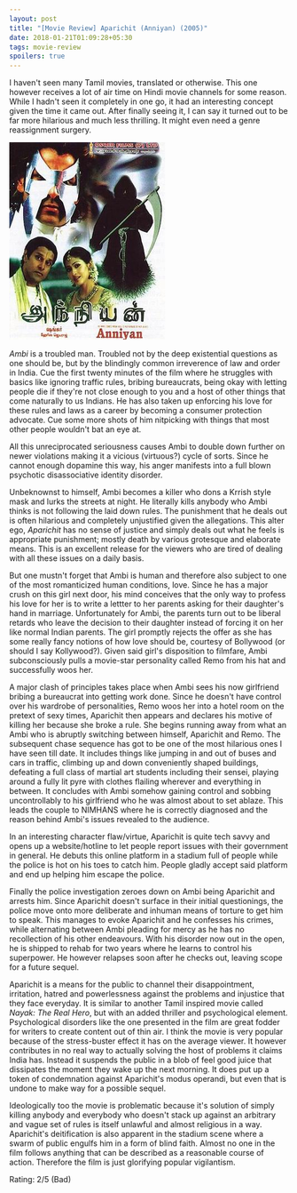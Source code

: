 ```yaml
---
layout: post
title: "[Movie Review] Aparichit (Anniyan) (2005)"
date: 2018-01-21T01:09:28+05:30
tags: movie-review
spoilers: true
---
```


I haven't seen many Tamil movies, translated or otherwise.
This one however receives a lot of air time on Hindi movie channels for some reason.
While I hadn't seen it completely in one go, it had an interesting concept given the time it came out.
After finally seeing it, I can say it turned out to be far more hilarious and much less thrilling.
It might even need a genre reassignment surgery.

![Aparichit (Anniyan) (2005)](/img/movie-poster-aparichit-anniyan-2005.jpg 'Aparichit (Anniyan) (2005)')

_Ambi_ is a troubled man.
Troubled not by the deep existential questions as one should be, but by the blindingly common irreverence of law and order in India.
Cue the first twenty minutes of the film where he struggles with basics like ignoring traffic rules, bribing bureaucrats, being okay with letting people die if they're not close enough to you and a host of other things that come naturally to us Indians.
He has also taken up enforcing his love for these rules and laws as a career by becoming a consumer protection advocate.
Cue some more shots of him nitpicking with things that most other people wouldn't bat an eye at.

All this unreciprocated seriousness causes Ambi to double down further on newer violations making it a vicious (virtuous?) cycle of sorts.
Since he cannot enough dopamine this way, his anger manifests into a full blown psychotic disassociative identity disorder.

Unbeknownst to himself, Ambi becomes a killer who dons a Krrish style mask and lurks the streets at night.
He literally kills anybody who Ambi thinks is not following the laid down rules.
The punishment that he deals out is often hilarious and completely unjustified given the allegations.
This alter ego, _Aparichit_ has no sense of justice and simply deals out what he feels is appropriate punishment; mostly death by various grotesque and elaborate means.
This is an excellent release for the viewers who are tired of dealing with all these issues on a daily basis.

But one mustn't forget that Ambi is human and therefore also subject to one of the most romanticized human conditions, love.
Since he has a major crush on this girl next door, his mind conceives that the only way to profess his love for her is to write a lettter to her parents asking for their daughter's hand in marriage.
Unfortunately for Ambi, the parents turn out to be liberal retards who leave the decision to their daughter instead of forcing it on her like normal Indian parents.
The girl promptly rejects the offer as she has some really fancy notions of how love should be, courtesy of Bollywood (or should I say Kollywood?).
Given said girl's disposition to filmfare, Ambi subconsciously pulls a movie-star personality called Remo from his hat and successfully woos her.

A major clash of principles takes place when Ambi sees his now girlfriend bribing a bureaucrat into getting work done.
Since he doesn't have control over his wardrobe of personalities, Remo woos her into a hotel room on the pretext of sexy times, Aparichit then appears and declares his motive of killing her because she broke a rule.
She begins running away from what an Ambi who is abruptly switching between himself, Aparichit and Remo.
The subsequent chase sequence has got to be one of the most hilarious ones I have seen till date.
It includes things like jumping in and out of buses and cars in traffic, climbing up and down conveniently shaped buildings, defeating a full class of martial art students including their sensei, playing around a fully lit pyre with clothes flailing wherever and everything in between.
It concludes with Ambi somehow gaining control and sobbing uncontrollably to his girlfriend who he was almost about to set ablaze.
This leads the couple to NIMHANS where he is correctly diagnosed and the reason behind Ambi's issues revealed to the audience.

In an interesting character flaw/virtue, Aparichit is quite tech savvy and opens up a website/hotline to let people report issues with their government in general.
He debuts this online platform in a stadium full of people while the police is hot on his toes to catch him.
People gladly accept said platform and end up helping him escape the police.

Finally the police investigation zeroes down on Ambi being Aparichit and arrests him.
Since Aparichit doesn't surface in their initial questionings, the police move onto more deliberate and inhuman means of torture to get him to speak.
This manages to evoke Aparichit and he confesses his crimes, while alternating between Ambi pleading for mercy as he has no recollection of his other endeavours.
With his disorder now out in the open, he is shipped to rehab for two years where he learns to control his superpower.
He however relapses soon after he checks out, leaving scope for a future sequel.

Aparichit is a means for the public to channel their disappointment, irritation, hatred and powerlessness against the problems and injustice that they face everyday.
It is similar to another Tamil inspired movie called _Nayak: The Real Hero_, but with an added thriller and psychological element.
Psychological disorders like the one presented in the film are great fodder for writers to create content out of thin air.
I think the movie is very popular because of the stress-buster effect it has on the average viewer.
It however contributes in no real way to actually solving the host of problems it claims India has.
Instead it suspends the public in a blob of feel good juice that dissipates the moment they wake up the next morning.
It does put up a token of condemnation against Aparichit's modus operandi, but even that is undone to make way for a possible sequel.

Ideologically too the movie is problematic because it's solution of simply killing anybody and everybody who doesn't stack up against an arbitrary and vague set of rules is itself unlawful and almost religious in a way.
Aparichit's deitification is also apparent in the stadium scene where a swarm of public engulfs him in a form of blind faith.
Almost no one in the film follows anything that can be described as a reasonable course of action.
Therefore the film is just glorifying popular vigilantism.

Rating: 2/5 (Bad)


